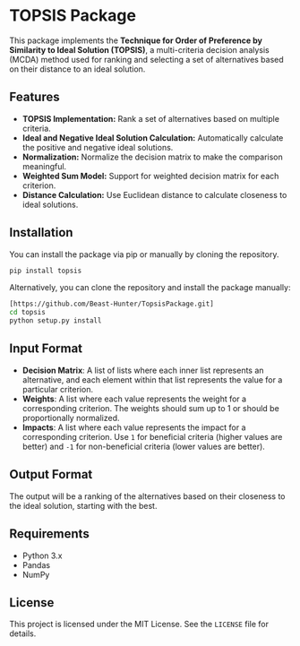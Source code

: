 # TOPSIS Package

This package implements the **Technique for Order of Preference by Similarity to Ideal Solution (TOPSIS)**, a multi-criteria decision analysis (MCDA) method used for ranking and selecting a set of alternatives based on their distance to an ideal solution.

## Features

- **TOPSIS Implementation:** Rank a set of alternatives based on multiple criteria.
- **Ideal and Negative Ideal Solution Calculation:** Automatically calculate the positive and negative ideal solutions.
- **Normalization:** Normalize the decision matrix to make the comparison meaningful.
- **Weighted Sum Model:** Support for weighted decision matrix for each criterion.
- **Distance Calculation:** Use Euclidean distance to calculate closeness to ideal solutions.

## Installation

You can install the package via pip or manually by cloning the repository.

```bash
pip install topsis
```

Alternatively, you can clone the repository and install the package manually:

```bash
[https://github.com/Beast-Hunter/TopsisPackage.git]
cd topsis
python setup.py install
```

## Input Format

- **Decision Matrix**: A list of lists where each inner list represents an alternative, and each element within that list represents the value for a particular criterion.
- **Weights**: A list where each value represents the weight for a corresponding criterion. The weights should sum up to 1 or should be proportionally normalized.
- **Impacts**: A list where each value represents the impact for a corresponding criterion. Use `1` for beneficial criteria (higher values are better) and `-1` for non-beneficial criteria (lower values are better).

## Output Format

The output will be a ranking of the alternatives based on their closeness to the ideal solution, starting with the best.

## Requirements

- Python 3.x
- Pandas
- NumPy

## License

This project is licensed under the MIT License. See the `LICENSE` file for details.

